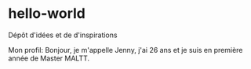 # hello-world
Dépôt d'idées et de d'inspirations

Mon profil:
Bonjour, 
je m'appelle Jenny, j'ai 26 ans et je suis en première année de Master MALTT. 
